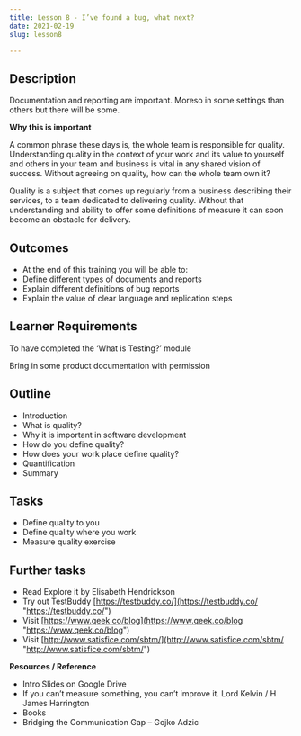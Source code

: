 ```yaml
---
title: Lesson 8 - I’ve found a bug, what next?
date: 2021-02-19
slug: lesson8

---
```


## **Description**

Documentation and reporting are important. Moreso in some settings than others but there will be some.

**Why this is important**

A common phrase these days is, the whole team is responsible for quality. Understanding quality in the context of your work and its value to yourself and others in your team and business is vital in any shared vision of success. Without agreeing on quality, how can the whole team own it?

Quality is a subject that comes up regularly from a business describing their services, to a team dedicated to delivering quality. Without that understanding and ability to offer some definitions of measure it can soon become an obstacle for delivery.

## **Outcomes**

* At the end of this training you will be able to:
* Define different types of documents and reports
* Explain different definitions of bug reports
* Explain the value of clear language and replication steps

## **Learner Requirements**

To have completed the ‘What is Testing?’ module

Bring in some product documentation with permission

## **Outline** 

* Introduction
* What is quality?
* Why it is important in software development
* How do you define quality?
* How does your work place define quality?
* Quantification
* Summary

## **Tasks**

* Define quality to you
* Define quality where you work
* Measure quality exercise

## **Further tasks**

* Read Explore it by Elisabeth Hendrickson
* Try out TestBuddy [https://testbuddy.co/](https://testbuddy.co/ "https://testbuddy.co/")
* Visit [https://www.qeek.co/blog](https://www.qeek.co/blog "https://www.qeek.co/blog")
* Visit [http://www.satisfice.com/sbtm/](http://www.satisfice.com/sbtm/ "http://www.satisfice.com/sbtm/")

**Resources / Reference**

* Intro Slides on Google Drive
* If you can’t measure something, you can’t improve it. Lord Kelvin / H James Harrington
* Books
* Bridging the Communication Gap – Gojko Adzic